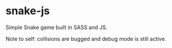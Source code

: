 # snake-js

Simple Snake game built in SASS and JS.

Note to self: collisions are bugged and debug mode is still active.
